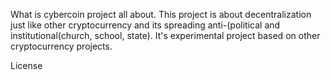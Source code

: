What is cybercoin project all about.
  This project is about decentralization just like other cryptocurrency and its spreading anti-(political and institutional(church, school, state).
It's experimental project based on other cryptocurrency projects. 




License
